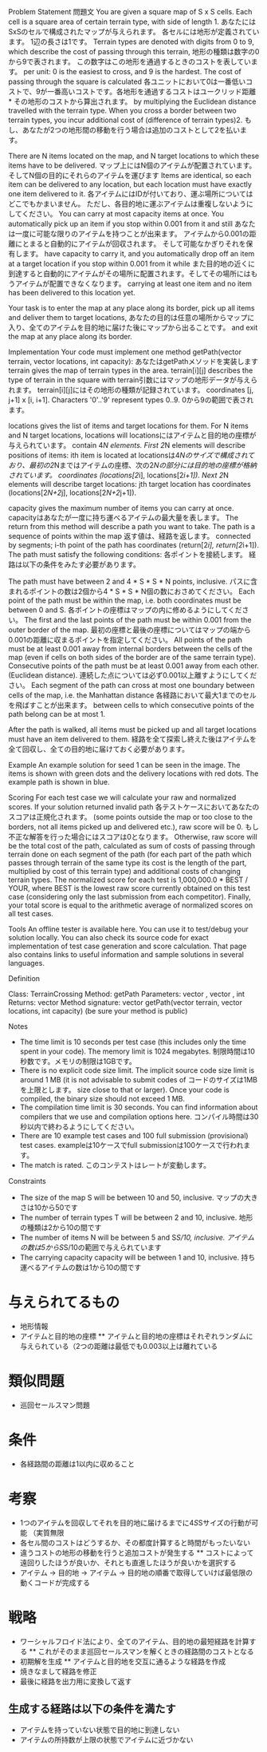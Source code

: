 Problem Statement
問題文
You are given a square map of S x S cells. Each cell is a square area of certain terrain type, with side of length 1. 
あなたにはSxSのセルで構成されたマップが与えられます。 各セルには地形が定義されています。 1辺の長さは1です。
Terrain types are denoted with digits from 0 to 9, which describe the cost of passing through this terrain, 
地形の種類は数字の0から9で表されます。 この数字はこの地形を通過するときのコストを表しています。
per unit: 0 is the easiest to cross, and 9 is the hardest. The cost of passing through the square is calculated 
各ユニットにおいて0は一番低いコストで、9が一番高いコストです。各地形を通過するコストはユークリッド距離 * その地形のコストから算出されます。
by multiplying the Euclidean distance travelled with the terrain type. 
When you cross a border between two terrain types, you incur additional cost of (difference of terrain types)2. 
もし、あなたが2つの地形間の移動を行う場合は追加のコストとして2を払います。


There are N items located on the map, and N target locations to which these items have to be delivered. 
マップ上にはN個のアイテムが配置されています。 そしてN個の目的にそれらのアイテムを運びます
Items are identical, so each item can be delivered to any location, but each location must have exactly one item delivered to it. 
各アイテムにはIDが付いており、運ぶ場所についてはどこでもかまいません。 ただし、各目的地に運ぶアイテムは重複しないようにしてください。
You can carry at most capacity items at once. You automatically pick up an item if you stop within 0.001 from it and still 
あなたは一度に可能な限りのアイテムを持つことが出来ます。 アイテムから0.001の距離にとまると自動的にアイテムが回収されます。 そして可能なかぎりそれを保有します。
have capacity to carry it, and you automatically drop off an item at a target location if you stop within 0.001 from it while 
                           また目的地の近くに到達すると自動的にアイテムがその場所に配置されます。そしてその場所にはもうアイテムが配置できなくなります。
carrying at least one item and no item has been delivered to this location yet. 

Your task is to enter the map at any place along its border, pick up all items and deliver them to target locations, 
あなたの目的は任意の場所からマップに入り、全てのアイテムを目的地に届けた後にマップから出ることです。
and exit the map at any place along its border.

Implementation
Your code must implement one method getPath(vector <string> terrain, vector <double> locations, int capacity):
あなたはgetPathメソッドを実装します
terrain gives the map of terrain types in the area. terrain[i][j] describes the type of terrain in the square with 
terrain引数にはマップの地形データが与えられます。 terrain[i][j]にはその地形の種類が記録されています。
coordinates [j, j+1] x [i, i+1]. Characters '0'..'9' represent types 0..9.
0から9の範囲で表されます。

locations gives the list of items and target locations for them. For N items and N target locations, locations will 
locationsにはアイテムと目的地の座標が与えられています。
contain 4*N elements. First 2*N elements will describe positions of items: ith item is located at 
locationsは4*Nのサイズで構成されており、最初の2*Nまではアイテムの座標、次の2*Nの部分には目的地の座標が格納されています。
coordinates (locations[2*i], locations[2*i+1]). Next 2*N elements will describe target locations: jth target location has coordinates (locations[2*N+2*j], locations[2*N+2*j+1]).

capacity gives the maximum number of items you can carry at once.
capacityはあなたが一度に持ち運べるアイテムの最大量を表します。
The return from this method will describe a path you want to take. The path is a sequence of points within the map 
返す値は、経路を返します。
connected by segments; i-th point of the path has coordinates (return[2*i], return[2*i+1]). The path must satisfy the following conditions:
各ポイントを接続します。 経路は以下の条件をみたす必要があります。

The path must have between 2 and 4 * S * S * N points, inclusive.
パスに含まれるポイントの数は2個から4 * S * S * N個の数におさめてください。
Each point of the path must be within the map, i.e. both coordinates must be between 0 and S.
各ポイントの座標はマップの内に修めるようにしてください。
The first and the last points of the path must be within 0.001 from the outer border of the map.
最初の座標と最後の座標についてはマップの端から0.001の距離に収まるポイントを指定してください。
All points of the path must be at least 0.001 away from internal borders between the cells of the map (even if cells on both sides of the border are of the same terrain type).
Consecutive points of the path must be at least 0.001 away from each other. (Euclidean distance).
連続した点については必ず0.001以上離すようにしてください。
Each segment of the path can cross at most one boundary between cells of the map, i.e. the Manhattan distance 
各経路において最大1までのセルを飛ばすことが出来ます。
between cells to which consecutive points of the path belong can be at most 1.

After the path is walked, all items must be picked up and all target locations must have an item delivered to them.
経路を全て探索し終えた後はアイテムを全て回収し、全ての目的地に届けておく必要があります。

Example
An example solution for seed 1 can be seen in the image. The items is shown with green dots and the delivery locations with red dots. The example path is shown in blue.

Scoring
For each test case we will calculate your raw and normalized scores. If your solution returned invalid path 
各テストケースにおいてあなたのスコアは正規化されます。
(some points outside the map or too close to the borders, not all items picked up and delivered etc.), raw score will be 0. 
もし不正な解答を行った場合にはスコアは0となります。
Otherwise, raw score will be the total cost of the path, calculated as sum of costs of passing through terrain done 
on each segment of the path (for each part of the path which passes through terrain of the same type its cost is the length of the part, 
multiplied by cost of this terrain type) and additional costs of changing terrain types. The normalized score for each 
test is 1,000,000.0 * BEST / YOUR, where BEST is the lowest raw score currently obtained on this test case 
(considering only the last submission from each competitor). Finally, your total score is equal to the arithmetic average of normalized scores on all test cases.

Tools
An offline tester is available here. You can use it to test/debug your solution locally. You can also check its source code for exact implementation of 
test case generation and score calculation. That page also contains links to useful information and sample solutions in several languages.

Definition
      
Class:  TerrainCrossing
Method: getPath
Parameters: vector <string>, vector <double>, int
Returns:  vector <double>
Method signature: vector <double> getPath(vector <string> terrain, vector <double> locations, int capacity)
(be sure your method is public)

Notes
- The time limit is 10 seconds per test case (this includes only the time spent in your code). The memory limit is 1024 megabytes.
制限時間は10秒数です。メモリの制限は1GBです。
- There is no explicit code size limit. The implicit source code size limit is around 1 MB (it is not advisable to submit codes of 
コードのサイズは1MBを上限とします。
size close to that or larger). Once your code is compiled, the binary size should not exceed 1 MB.
- The compilation time limit is 30 seconds. You can find information about compilers that we use and compilation options here.
コンパイル時間は30秒以内で終わるようにしてください。
- There are 10 example test cases and 100 full submission (provisional) test cases.
exampleは10ケースでfull submissionは100ケースで行われます。
- The match is rated.
このコンテストはレートが変動します。

Constraints
- The size of the map S will be between 10 and 50, inclusive.
マップの大きさは10から50です
- The number of terrain types T will be between 2 and 10, inclusive.
地形の種類は2から10の間です
- The number of items N will be between 5 and S*S/10, inclusive.
アイテムの数は5からS*S/10の範囲で与えられています
- The carrying capacity capacity will be between 1 and 10, inclusive.
持ち運べるアイテムの数は1から10の間です


# 与えられてるもの

* 地形情報
* アイテムと目的地の座標
** アイテムと目的地の座標はそれぞれランダムに与えられている（2つの距離は最低でも0.003以上は離れている

# 類似問題

* 巡回セールスマン問題

# 条件

* 各経路間の距離は1以内に収めること

# 考察

* 1つのアイテムを回収してそれを目的地に届けるまでに4*S*Sサイズの行動が可能 （実質無限
* 各セル間のコストはどうするか、その都度計算すると時間がもったいない
* 違うコストの地形の移動を行うと追加コストが発生する
** コストによって遠回りしたほうが良いか、それとも直進したほうが良いかを選択する
* アイテム -> 目的地 -> アイテム -> 目的地の順番で取得していけば最低限の動くコードが完成する

# 戦略

* ワーシャルフロイド法により、全てのアイテム、目的地の最短経路を計算する
** これがそのまま巡回セールスマンを解くときの経路間のコストとなる
* 初期解を生成
** アイテムと目的地を交互に通るような経路を作成
* 焼きなまして経路を修正
* 最後に経路を出力用に変換して返す

## 生成する経路は以下の条件を満たす

* アイテムを持っていない状態で目的地に到達しない
* アイテムの所持数が上限の状態でアイテムに近づかない

